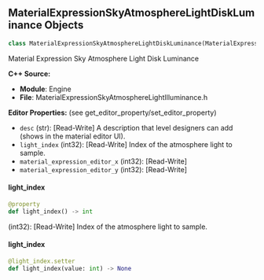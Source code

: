 ## MaterialExpressionSkyAtmosphereLightDiskLuminance Objects

```python
class MaterialExpressionSkyAtmosphereLightDiskLuminance(MaterialExpression)
```

Material Expression Sky Atmosphere Light Disk Luminance

**C++ Source:**

- **Module**: Engine
- **File**: MaterialExpressionSkyAtmosphereLightIlluminance.h

**Editor Properties:** (see get_editor_property/set_editor_property)

- ``desc`` (str):  [Read-Write] A description that level designers can add (shows in the material editor UI).
- ``light_index`` (int32):  [Read-Write] Index of the atmosphere light to sample.
- ``material_expression_editor_x`` (int32):  [Read-Write]
- ``material_expression_editor_y`` (int32):  [Read-Write]

<a id="unreal.MaterialExpressionSkyAtmosphereLightDiskLuminance.light_index"></a>

#### light_index

```python
@property
def light_index() -> int
```

(int32):  [Read-Write] Index of the atmosphere light to sample.

<a id="unreal.MaterialExpressionSkyAtmosphereLightDiskLuminance.light_index"></a>

#### light_index

```python
@light_index.setter
def light_index(value: int) -> None
```

<a id="unreal.MaterialExpressionSkyAtmosphereAerialPerspective"></a>